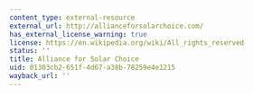 ```yaml
---
content_type: external-resource
external_url: http://allianceforsolarchoice.com/
has_external_license_warning: true
license: https://en.wikipedia.org/wiki/All_rights_reserved
status: ''
title: Alliance for Solar Choice
uid: 01303cb2-651f-4d67-a38b-78259e4e1215
wayback_url: ''
---
```

